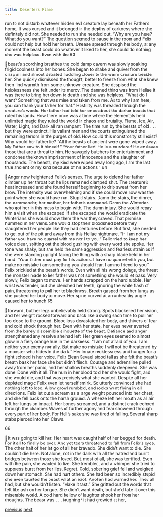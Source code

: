 ```yaml
---
title: Deserters Flame
---
```

run to not disturb whatever hidden evil creature lay beneath her Father’s home. It
was cursed and it belonged in the depths of darkness where she definitely did not.
She needed to run she needed out.
“Why are you here? What do you want?”
The question seemed to pause in the room and Felix could not help but
hold her breath. Unease spread through her body, at any moment the beast could
do whatever it liked to her, she could do nothing she was helpless. Even with the
63

beast’s scorching breathes the cold damp cavern was slowly soaking frigid
coolness into her bones. She began to shake and quiver from the crisp air and
almost debated huddling closer to the warm creature beside her. She quickly
dismissed the thought, better to freeze from what she knew then find warmth
from some unknown creature. She despised the helplessness she felt under its
mercy.
The damned thing was from Hellae it was there to bring her down to
death and she was helpless.
“What do I want? Something that was mine and taken from me. As to
why I am here, you can thank your father for that.”
Hostility was threaded through the creature’s words. Her father had told
her once about the darker beasts that ruled his lands. How there once was a time
where the elementals held unlimited magic they ruled the world in chaos and
brutality. Flame, Ice, Air, Water, Light, and Dark all ran rampant. The time run
by the beasts of old . . . but they were extinct. His valiant men and the courts
extinguished the remaining terrors in the purges of old. How could this
monstrosity still exist? Why would her father lie?
“All the beasts of ancient were gone, wiped away. My Father saw to it
himself.”
“Your father lied. He is a murderer! He enslaves those that are a threat to
him. He savagely butchers for entertainment and condones the known
imprisonment of innocence and the slaughter of thousands. The beasts, my kind
were wiped away long ago, I am the last true ancient of my kind because of his
actions!”
64

Anger now heightened Felix’s senses. The urge to defend her father
climber up her throat but he lips remained clamped shut. The creature’s heat
increased and she found herself beginning to drip sweat from her brow. The
intensity was overwhelming and if she could move now was the point when she
would have run. Stupid stairs. Damn the stairs, the dinner, the commander, her
mother, her father’s command. Damn the Winterian who got her in this mess to
begin with. The damn injury. She would repay him a visit when she escaped.
If she escaped she would eradicate the Winterians she would show them
the war they craved. That promise hummed in her veins. She would stop their
bloodshed before they slaughtered her people like they had centuries before. But
first, she needed to get out of the pit and away from this Hellae nightmare.
“I- I am not my father you have no quarrel with me nor I to you.”
Felix tried to keep her voice clear, spitting out the blood gushing with
every word she spoke. Her tone was shaky, but she held the same aggression and
fearless strain as if she were standing upright facing the thing with a sharp blade
held in her hand.
“Your father must pay for his actions. I have no quarrel with you, but
make no mistake i am something you should fear. I am no friend to you.”
Felix prickled at the beast’s words. Even with all his wrong doings, the
threat the monster made to her father was not something she would let pass. Very
slowly, Felix began to move. Her hands scrapped on the hard rubble. Her wrist
was tender, but she clenched her teeth, ignoring the white flash of pain,
threatening to pull her to blackness. Breath gasped from her lungs as she pushed
her body to move. Her spine curved at an unhealthy angle caused her to hunch
65

forward, but her legs unbelievably held strong. Spots blackened her vision, and
her weight rocked forward and back like a swing each time to pull her too close
to the ground. Blood loss devastated her body, and shivers of fear and cold shook
through her. Even with her state, her eyes never averted from the barely
discernible silhouette of the beast.
Defiance and anger strengthened any resolve she had left. Her green eyes
seemed to almost glow in a fiery orange hue in the darkness.
“I am not afraid of you. I am neither your enemy nor ally. But make no
mistake I will not be threatened by a monster who hides in the dark.”
Her innate recklessness and hunger for a fight echoed in her voice. Felix
Elean Sevael stood tall as she felt the beast’s breath bask her face she but didn’t
flinch. Courage and adrenaline pulled away from her panic, and her shallow
breaths suddenly deepened. She was done. Done with it all. The hum in her
blood told her she would fight, and she would die, and that was precisely what
she wanted. Despite all her depleted magic Felix even let herself smirk. So
utterly convinced she had nothing left to lose.
A low growl rumbled, and rocks went flying in all directions. Felix let out
a scream as a large weight pounced into her chest, and she fell back onto the
harsh ground. A wheeze left her mouth as all air left her lungs on impact. Her
bones screamed, and a distinct crack echoed through the chamber. Waves of
further agony and fear showered through every part of her body. For Hell’s sake
she was tired of falling.
Several sharp stabs pierced into her. Claws.

66

It was going to kill her. Her heart was caught half of her begged for
death. For it all to finally be over. And yet tears threatened to fall from Felix’s
eyes. The other half of her let go of all her bravado. She didn’t want to die. She
couldn’t die here. Not alone, not in the dark with all the hatred and burnt bridges
between those she loved. But, most of all, she was terrified. Even with the pain,
she wanted to live. She trembled, and a whimper she tried to suppress burst from
her lips. Regret. Cold, sobering grief fell and weighed down her stomach. She
had hurt others. She had been so incredibly stupid she even taunted the beast
what an idiot. Anollen had warned her. They all had, but she wouldn’t listen.
“Make it fast.”
She gritted out the words that felt like ash on her tongue. She didn’t want
death, but she’d take it over this miserable world. A cold hard bellow of laughter
shook her from her thoughts. The beast was . . . laughing? It had growled at her,

[previous](desertflame-14.html)
[next](desertflame-16.html)
